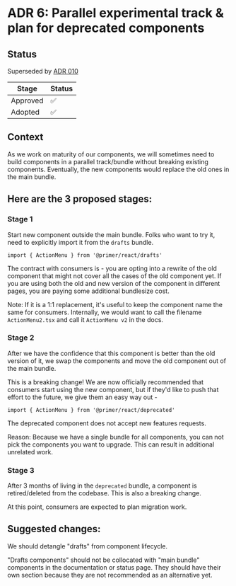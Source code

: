# ADR 6: Parallel experimental track & plan for deprecated components

## Status

Superseded by [ADR 010](./adr-010-drafts-are-experimental.md)

| Stage    | Status |
| -------- | ------ |
| Approved | ✅     |
| Adopted  | ✅     |

## Context

As we work on maturity of our components, we will sometimes need to build components in a parallel track/bundle without breaking existing components. Eventually, the new components would replace the old ones in the main bundle.

## Here are the 3 proposed stages:

### Stage 1

Start new component outside the main bundle. Folks who want to try it, need to explicitly import it from the `drafts` bundle.

`import { ActionMenu } from '@primer/react/drafts'`

The contract with consumers is - you are opting into a rewrite of the old component that might not cover all the cases of the old component yet. If you are using both the old and new version of the component in different pages, you are paying some additional bundlesize cost.

Note: If it is a 1:1 replacement, it's useful to keep the component name the same for consumers. Internally, we would want to call the filename `ActionMenu2.tsx` and call it `ActionMenu v2` in the docs.

### Stage 2

After we have the confidence that this component is better than the old version of it, we swap the components and move the old component out of the main bundle.

This is a breaking change! We are now officially recommended that consumers start using the new component, but if they'd like to push that effort to the future, we give them an easy way out -

`import { ActionMenu } from '@primer/react/deprecated'`

The deprecated component does not accept new features requests.

Reason: Because we have a single bundle for all components, you can not pick the components you want to upgrade. This can result in additional unrelated work.

### Stage 3

After 3 months of living in the `deprecated` bundle, a component is retired/deleted from the codebase. This is also a breaking change.

At this point, consumers are expected to plan migration work.

## Suggested changes:

We should detangle "drafts" from component lifecycle.

"Drafts components" should not be collocated with "main bundle" components in the documentation or status page. They should have their own section because they are not recommended as an alternative yet.
